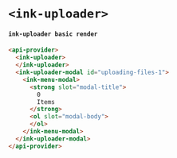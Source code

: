 # `<ink-uploader>`

#### `ink-uploader basic render`

```html
<api-provider>
  <ink-uploader>
  </ink-uploader>
  <ink-uploader-modal id="uploading-files-1">
    <ink-menu-modal>
      <strong slot="modal-title">
        0
        Items
      </strong>
      <ol slot="modal-body">
      </ol>
    </ink-menu-modal>
  </ink-uploader-modal>
</api-provider>

```

